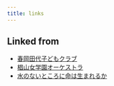 ```yaml
---
title: links
---
```

## Linked from

* [春岡田代子どもクラブ](/春岡田代子どもクラブ)
* [椙山女学園オーケストラ](/椙山女学園オーケストラ)
* [水のないところに命は生まれるか](/水のないところに命は生まれるか)
